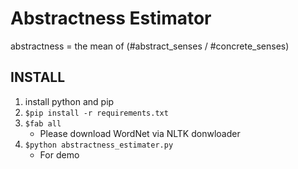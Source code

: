 Abstractness Estimator
======================
abstractness = the mean of (#abstract_senses / #concrete_senses)

INSTALL
----------------------
1. install python and pip
2. ``$pip install -r requirements.txt``
3. ``$fab all``
    + Please download WordNet via NLTK donwloader
4. ``$python abstractness_estimater.py``
    + For demo

